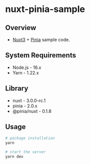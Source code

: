 # nuxt-pinia-sample

## Overview

- [Nuxt3](https://v3.nuxtjs.org/) + [Pinia](https://pinia.vuejs.org/) sample code.

## System Requirements

- Node.js - 16.x
- Yarn - 1.22.x

## Library

- nuxt - 3.0.0-rc.1
- pinia - 2.0.x
- @pinia/nuxt - 0.1.8

## Usage

```bash
# package installation 
yarn

# start the server
yarn dev
```
